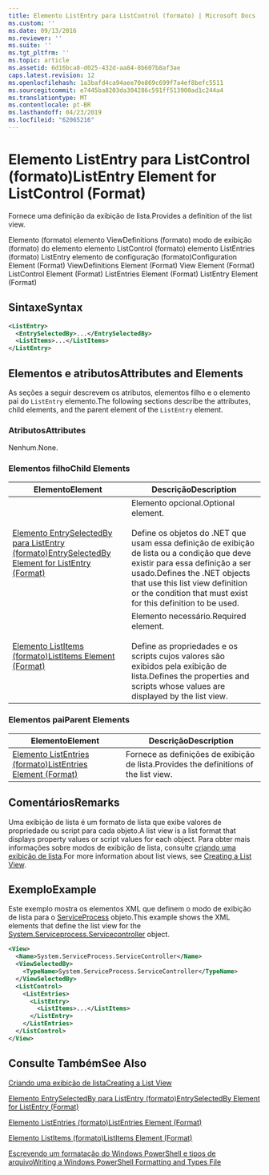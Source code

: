 ```yaml
---
title: Elemento ListEntry para ListControl (formato) | Microsoft Docs
ms.custom: ''
ms.date: 09/13/2016
ms.reviewer: ''
ms.suite: ''
ms.tgt_pltfrm: ''
ms.topic: article
ms.assetid: 6d16bca8-d025-432d-aa84-8b607b8af3ae
caps.latest.revision: 12
ms.openlocfilehash: 1a3bafd4ca94aee70e869c699f7a4ef8befc5511
ms.sourcegitcommit: e7445ba8203da304286c591ff513900ad1c244a4
ms.translationtype: MT
ms.contentlocale: pt-BR
ms.lasthandoff: 04/23/2019
ms.locfileid: "62065216"
---
```

# <a name="listentry-element-for-listcontrol-format"></a><span data-ttu-id="2063e-102">Elemento ListEntry para ListControl (formato)</span><span class="sxs-lookup"><span data-stu-id="2063e-102">ListEntry Element for ListControl (Format)</span></span>

<span data-ttu-id="2063e-103">Fornece uma definição da exibição de lista.</span><span class="sxs-lookup"><span data-stu-id="2063e-103">Provides a definition of the list view.</span></span>

<span data-ttu-id="2063e-104">Elemento (formato) elemento ViewDefinitions (formato) modo de exibição (formato) do elemento elemento ListControl (formato) elemento ListEntries (formato) ListEntry elemento de configuração (formato)</span><span class="sxs-lookup"><span data-stu-id="2063e-104">Configuration Element (Format) ViewDefinitions Element (Format) View Element (Format) ListControl Element (Format) ListEntries Element (Format) ListEntry Element (Format)</span></span>

## <a name="syntax"></a><span data-ttu-id="2063e-105">Sintaxe</span><span class="sxs-lookup"><span data-stu-id="2063e-105">Syntax</span></span>

```xml
<ListEntry>
  <EntrySelectedBy>...</EntrySelectedBy>
  <ListItems>...</ListItems>
</ListEntry>
```

## <a name="attributes-and-elements"></a><span data-ttu-id="2063e-106">Elementos e atributos</span><span class="sxs-lookup"><span data-stu-id="2063e-106">Attributes and Elements</span></span>

<span data-ttu-id="2063e-107">As seções a seguir descrevem os atributos, elementos filho e o elemento pai do `ListEntry` elemento.</span><span class="sxs-lookup"><span data-stu-id="2063e-107">The following sections describe the attributes, child elements, and the parent element of the `ListEntry` element.</span></span>

### <a name="attributes"></a><span data-ttu-id="2063e-108">Atributos</span><span class="sxs-lookup"><span data-stu-id="2063e-108">Attributes</span></span>

<span data-ttu-id="2063e-109">Nenhum.</span><span class="sxs-lookup"><span data-stu-id="2063e-109">None.</span></span>

### <a name="child-elements"></a><span data-ttu-id="2063e-110">Elementos filho</span><span class="sxs-lookup"><span data-stu-id="2063e-110">Child Elements</span></span>

|<span data-ttu-id="2063e-111">Elemento</span><span class="sxs-lookup"><span data-stu-id="2063e-111">Element</span></span>|<span data-ttu-id="2063e-112">Descrição</span><span class="sxs-lookup"><span data-stu-id="2063e-112">Description</span></span>|
|-------------|-----------------|
|[<span data-ttu-id="2063e-113">Elemento EntrySelectedBy para ListEntry (formato)</span><span class="sxs-lookup"><span data-stu-id="2063e-113">EntrySelectedBy Element for ListEntry (Format)</span></span>](./entryselectedby-element-for-listentry-for-listcontrol-format.md)|<span data-ttu-id="2063e-114">Elemento opcional.</span><span class="sxs-lookup"><span data-stu-id="2063e-114">Optional element.</span></span><br /><br /> <span data-ttu-id="2063e-115">Define os objetos do .NET que usam essa definição de exibição de lista ou a condição que deve existir para essa definição a ser usado.</span><span class="sxs-lookup"><span data-stu-id="2063e-115">Defines the .NET objects that use this list view definition or the condition that must exist for this definition to be used.</span></span>|
|[<span data-ttu-id="2063e-116">Elemento ListItems (formato)</span><span class="sxs-lookup"><span data-stu-id="2063e-116">ListItems Element (Format)</span></span>](./listitems-element-for-listentry-for-listcontrol-format.md)|<span data-ttu-id="2063e-117">Elemento necessário.</span><span class="sxs-lookup"><span data-stu-id="2063e-117">Required element.</span></span><br /><br /> <span data-ttu-id="2063e-118">Define as propriedades e os scripts cujos valores são exibidos pela exibição de lista.</span><span class="sxs-lookup"><span data-stu-id="2063e-118">Defines the properties and scripts whose values are displayed by the list view.</span></span>|

### <a name="parent-elements"></a><span data-ttu-id="2063e-119">Elementos pai</span><span class="sxs-lookup"><span data-stu-id="2063e-119">Parent Elements</span></span>

|<span data-ttu-id="2063e-120">Elemento</span><span class="sxs-lookup"><span data-stu-id="2063e-120">Element</span></span>|<span data-ttu-id="2063e-121">Descrição</span><span class="sxs-lookup"><span data-stu-id="2063e-121">Description</span></span>|
|-------------|-----------------|
|[<span data-ttu-id="2063e-122">Elemento ListEntries (formato)</span><span class="sxs-lookup"><span data-stu-id="2063e-122">ListEntries Element (Format)</span></span>](./listentries-element-for-listcontrol-format.md)|<span data-ttu-id="2063e-123">Fornece as definições de exibição de lista.</span><span class="sxs-lookup"><span data-stu-id="2063e-123">Provides the definitions of the list view.</span></span>|

## <a name="remarks"></a><span data-ttu-id="2063e-124">Comentários</span><span class="sxs-lookup"><span data-stu-id="2063e-124">Remarks</span></span>

<span data-ttu-id="2063e-125">Uma exibição de lista é um formato de lista que exibe valores de propriedade ou script para cada objeto.</span><span class="sxs-lookup"><span data-stu-id="2063e-125">A list view is a list format that displays property values or script values for each object.</span></span> <span data-ttu-id="2063e-126">Para obter mais informações sobre modos de exibição de lista, consulte [criando uma exibição de lista](./creating-a-list-view.md).</span><span class="sxs-lookup"><span data-stu-id="2063e-126">For more information about list views, see [Creating a List View](./creating-a-list-view.md).</span></span>

## <a name="example"></a><span data-ttu-id="2063e-127">Exemplo</span><span class="sxs-lookup"><span data-stu-id="2063e-127">Example</span></span>

<span data-ttu-id="2063e-128">Este exemplo mostra os elementos XML que definem o modo de exibição de lista para o [ServiceProcess](/dotnet/api/System.ServiceProcess.ServiceController) objeto.</span><span class="sxs-lookup"><span data-stu-id="2063e-128">This example shows the XML elements that define the list view for the [System.Serviceprocess.Servicecontroller](/dotnet/api/System.ServiceProcess.ServiceController) object.</span></span>

```xml
<View>
  <Name>System.ServiceProcess.ServiceController</Name>
  <ViewSelectedBy>
    <TypeName>System.ServiceProcess.ServiceController</TypeName>
  </ViewSelectedBy>
  <ListControl>
    <ListEntries>
      <ListEntry>
        <ListItems>...</ListItems>
      </ListEntry>
    </ListEntries>
  </ListControl>
</View>
```

## <a name="see-also"></a><span data-ttu-id="2063e-129">Consulte Também</span><span class="sxs-lookup"><span data-stu-id="2063e-129">See Also</span></span>

[<span data-ttu-id="2063e-130">Criando uma exibição de lista</span><span class="sxs-lookup"><span data-stu-id="2063e-130">Creating a List View</span></span>](./creating-a-list-view.md)

[<span data-ttu-id="2063e-131">Elemento EntrySelectedBy para ListEntry (formato)</span><span class="sxs-lookup"><span data-stu-id="2063e-131">EntrySelectedBy Element for ListEntry (Format)</span></span>](./entryselectedby-element-for-listentry-for-listcontrol-format.md)

[<span data-ttu-id="2063e-132">Elemento ListEntries (formato)</span><span class="sxs-lookup"><span data-stu-id="2063e-132">ListEntries Element (Format)</span></span>](./listentries-element-for-listcontrol-format.md)

[<span data-ttu-id="2063e-133">Elemento ListItems (formato)</span><span class="sxs-lookup"><span data-stu-id="2063e-133">ListItems Element (Format)</span></span>](./listitems-element-for-listentry-for-listcontrol-format.md)

[<span data-ttu-id="2063e-134">Escrevendo um formatação do Windows PowerShell e tipos de arquivo</span><span class="sxs-lookup"><span data-stu-id="2063e-134">Writing a Windows PowerShell Formatting and Types File</span></span>](./writing-a-powershell-formatting-file.md)
